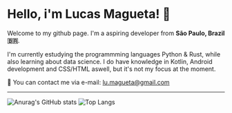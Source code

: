 
# Hello, i'm Lucas Magueta! :wave:

Welcome to my github page. 
I'm a aspiring developer from **São Paulo, Brazil 🇧🇷**.

I'm currently estudying the programmming languages Python & Rust, while also learning about data science. I do have knowledge in Kotlin, Android development and CSS/HTML aswell, but it's not my focus at the moment.

:speech_balloon: You can contact me via e-mail: lu.magueta@gmail.com

---

![Anurag's GitHub stats](https://github-readme-stats.vercel.app/api?username=WMagueta&show_icons=true&theme=transparent&hide_rank=true)
![Top Langs](https://github-readme-stats.vercel.app/api/top-langs/?username=WMagueta&hide_progress=true&theme=transparent)
